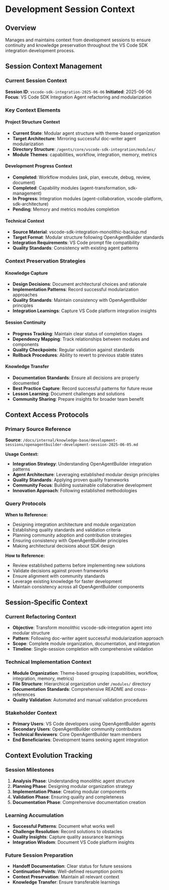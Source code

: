 # Development Session Context

## Overview
Manages and maintains context from development sessions to ensure continuity and knowledge preservation throughout the VS Code SDK integration development process.

## Session Context Management

### Current Session Context
**Session ID**: `vscode-sdk-integration-2025-06-06`
**Initiated**: 2025-06-06
**Focus**: VS Code SDK Integration Agent refactoring and modularization

### Key Context Elements

#### Project Structure Context
- **Current State**: Modular agent structure with theme-based organization
- **Target Architecture**: Mirroring successful doc-writer agent modularization
- **Directory Structure**: `/agents/core/vscode-sdk-integration/modules/`
- **Module Themes**: capabilities, workflow, integration, memory, metrics

#### Development Progress Context
- **Completed**: Workflow modules (ask, plan, execute, debug, review, document)
- **Completed**: Capability modules (agent-transformation, sdk-management)
- **In Progress**: Integration modules (agent-collaboration, vscode-platform, sdk-architecture)
- **Pending**: Memory and metrics modules completion

#### Technical Context
- **Source Material**: vscode-sdk-integration-monolithic-backup.md
- **Target Format**: Modular structure following OpenAgentBuilder standards
- **Integration Requirements**: VS Code prompt file compatibility
- **Quality Standards**: Consistency with existing agent patterns

### Context Preservation Strategies

#### Knowledge Capture
- **Design Decisions**: Document architectural choices and rationale
- **Implementation Patterns**: Record successful modularization approaches
- **Quality Standards**: Maintain consistency with OpenAgentBuilder principles
- **Integration Learnings**: Capture VS Code platform integration insights

#### Session Continuity
- **Progress Tracking**: Maintain clear status of completion stages
- **Dependency Mapping**: Track relationships between modules and components
- **Quality Checkpoints**: Regular validation against standards
- **Rollback Procedures**: Ability to revert to previous stable states

#### Knowledge Transfer
- **Documentation Standards**: Ensure all decisions are properly documented
- **Best Practice Capture**: Record successful patterns for future reuse
- **Lesson Learning**: Document challenges and solutions
- **Community Sharing**: Prepare insights for broader team benefit

## Context Access Protocols

### Primary Source Reference
**Source**: `/docs/internal/knowledge-base/development-sessions/openagentbuilder-development-session-2025-06-05.md`

**Usage Context:**
- **Integration Strategy**: Understanding OpenAgentBuilder integration patterns
- **Agent Architecture**: Leveraging established modular design principles
- **Quality Standards**: Applying proven quality frameworks
- **Community Focus**: Building sustainable collaborative development
- **Innovation Approach**: Following established methodologies

### Query Protocols
**When to Reference:**
- Designing integration architecture and module organization
- Establishing quality standards and validation criteria
- Planning community adoption and contribution strategies
- Ensuring consistency with OpenAgentBuilder principles
- Making architectural decisions about SDK design

**How to Reference:**
- Review established patterns before implementing new solutions
- Validate decisions against proven frameworks
- Ensure alignment with community standards
- Leverage existing knowledge for faster development
- Maintain consistency across all OpenAgentBuilder components

## Session-Specific Context

### Current Refactoring Context
- **Objective**: Transform monolithic vscode-sdk-integration agent into modular structure
- **Pattern**: Following doc-writer agent successful modularization approach
- **Scope**: Complete module organization, documentation, and integration
- **Timeline**: Single-session completion with comprehensive validation

### Technical Implementation Context
- **Module Organization**: Theme-based grouping (capabilities, workflow, integration, memory, metrics)
- **File Structure**: Hierarchical organization under `/modules/` directory
- **Documentation Standards**: Comprehensive README and cross-references
- **Quality Validation**: Automated and manual validation procedures

### Stakeholder Context
- **Primary Users**: VS Code developers using OpenAgentBuilder agents
- **Secondary Users**: OpenAgentBuilder community contributors
- **Technical Reviewers**: Core OpenAgentBuilder team members
- **End Beneficiaries**: Development teams seeking agent integration

## Context Evolution Tracking

### Session Milestones
1. **Analysis Phase**: Understanding monolithic agent structure
2. **Planning Phase**: Designing modular organization strategy
3. **Implementation Phase**: Creating modular components
4. **Validation Phase**: Ensuring quality and completeness
5. **Documentation Phase**: Comprehensive documentation creation

### Learning Accumulation
- **Successful Patterns**: Document what works well
- **Challenge Resolution**: Record solutions to obstacles
- **Quality Insights**: Capture quality assurance learnings
- **Integration Wisdom**: Document VS Code platform insights

### Future Session Preparation
- **Handoff Documentation**: Clear status for future sessions
- **Continuation Points**: Well-defined resumption points
- **Context Preservation**: Maintain all relevant context
- **Knowledge Transfer**: Ensure transferable learnings
